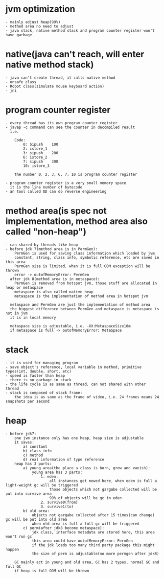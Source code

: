 # jvm optimization
    - mainly adjust heap(99%)
    - method area no need to adjust
    - java stack, native method stack and program counter register won't have garbage

# native(java can't reach, will enter native method stack)
    - java can't create thread, it calls native method
    - unsafe class
    - Robot class(simulate mouse keyboard action)
    - jni

# program counter register
    - every thread has its own program counter register
    - javap -c command can see the counter in decompiled result
      i.e.
        
        Code:
            0: bipush    100
            2: istore_1
            3: sipush    200
            6: istore_2  
            7: sipush    300
            10: istore_3
        
        the number 0, 2, 3, 6, 7, 10 is program counter register

    - program counter register is a very small memory space
      it is the line number of bytecode
    - an tool called OD can do reverse engineering

# method area(is spec not implementation, method area also called "non-heap")
    - can shared by threads like heap
    - before jdk 7(method area is in PermGen):
        PermGen is used for saving class information which loaded by jvm
        constant, string, class info, symbolic reference, etc are saved in this area
        PermGen size is limited, when it is full OOM exception will be thrown
        error -> outofMemoryError: PermGen
      after jdk 8(method area is in metaspace):
        PermGen is removed from hotspot jvm, those stuff are allocated in heap or metaspace
        metaspace is also called native heap
        metaspace is the implementation of method area in hotspot jvm
        
      metaspace and PermGen are just the implementation of method area
      the biggest difference between PermGen and metaspace is metaspace is not in jvm
      it is in local memory

      metaspace size is adjustable, i.e. -XX:MetaspaceSize10m
      if metaspace is full -> outofMemoryError: MetaSpace

# stack
    - it is used for managing program
    - save object's reference, local variable in method, primitive types(int, double, short, etc)
    - speed is faster than heap
    - there is no garbage in stack
    - the life cycle is as same as thread, can not shared with other thread
    - stack is composed of stack frame:
        the idea is as same as the frame of video, i.e. 24 frames means 24 snapshots per second

# heap 
    - before jdk7:
        one jvm instance only has one heap, heap size is adjustable
        it saves: 
            a) constant
            b) class info
            c) method
            d) real information of type reference
        heap has 3 parts:
            a) young area(the place a class is born, grow and vanish):
                young area has 3 parts:
                    1. eden: 
                        all instances get newed here, when eden is full a light-weight gc will be triggered
                        those objects which not gargabe collected will be put into survive area
                        99% of objects will be gc in eden
                    2. survive0(from)
                    3. survive1(to)
            b) old area:
                objects not gargabe collected after 15 times(can change) gc will be put into old area
                when old area is full a full gc will be triggered
            c) perm(after jdk8 become metaspace):
                jdk class, interface metadata are stored here, this area won't run gc
                this area could have outofMemoryError: PermGen
                if the jdk loads too many third party package this might happen
                the size of perm is adjustable(no more permgen after jdk8)

        GC mainly act in young and old area, GC has 2 types, normal GC and full GC
        if heap is full OOM will be thrown